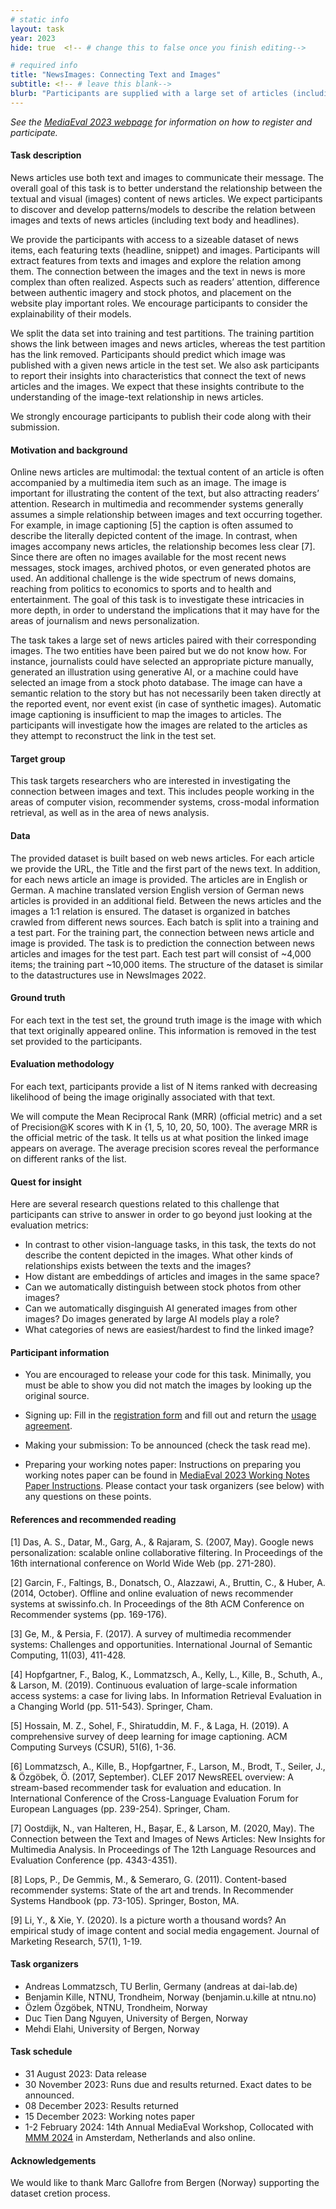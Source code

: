 ```yaml
---
# static info
layout: task
year: 2023
hide: true  <!-- # change this to false once you finish editing-->

# required info
title: "NewsImages: Connecting Text and Images"
subtitle: <!-- # leave this blank-->
blurb: "Participants are supplied with a large set of articles (including text body, and headlines) and the accompanying images from international publishers. The task requires participants to predict which image was used to accompany each article."
---
```


<!-- # please respect the structure below-->
*See the [MediaEval 2023 webpage](https://multimediaeval.github.io/editions/2023/) for information on how to register and participate.*

#### Task description
News articles use both text and images to communicate their message. The overall goal of this task is to better understand the relationship between the textual and visual (images) content of news articles. We expect participants to discover and develop patterns/models to describe the relation between images and texts of news articles (including text body and headlines).

We provide the participants with access to a sizeable dataset of news items, each featuring texts (headline, snippet) and images. Participants will extract features from texts and images and explore the relation among them. The connection between the images and the text in news is more complex than often realized. Aspects such as readers’ attention, difference between authentic imagery and stock photos, and placement on the website play important roles. We encourage participants to consider the explainability of their models.

We split the data set into training and test partitions. The training partition shows the link between images and news articles, whereas the test partition has the link removed. Participants should predict which image was published with a given news article in the test set. We also ask participants to report their insights into characteristics that connect the text of news articles and the images. We expect that these insights contribute to the understanding of the image-text relationship in news articles.

We strongly encourage participants to publish their code along with their submission.

#### Motivation and background
Online news articles are multimodal: the textual content of an article is often accompanied by a multimedia item such as an image. The image is important for illustrating the content of the text, but also attracting readers’ attention. Research in multimedia and recommender systems generally assumes a simple relationship between images and text occurring together. For example, in image captioning [5] the caption is often assumed to describe the literally depicted content of the image. In contrast, when images accompany news articles, the relationship becomes less clear [7]. Since there are often no images available for the most recent news messages, stock images, archived photos, or even generated photos are used. An additional challenge is the wide spectrum of news domains, reaching from politics to economics to sports and to health and entertainment. The goal of this task is to investigate these intricacies in more depth, in order to understand the implications that it may have for the areas of journalism and news personalization.

The task takes a large set of news articles paired with their corresponding images. The two entities have been paired but we do not know how. For instance, journalists could have selected an appropriate picture manually, generated an illustration using generative AI, or a machine could have selected an image from a stock photo database. The image can have a semantic relation to the story but has not necessarily been taken directly at the reported event, nor event exist (in case of synthetic images). Automatic image captioning is insufficient to map the images to articles. The participants will investigate how the images are related to the articles as they attempt to reconstruct the link in the test set.


#### Target group
This task targets researchers who are interested in investigating the connection between images and text. This includes people working in the areas of computer vision, recommender systems, cross-modal information retrieval, as well as in the area of news analysis.

#### Data
The provided dataset is built based on web news articles. For each article we provide the URL, the Title and the first part of the news text. In addition, for each news article an image is provided. The articles are in English or German. A machine translated version English version of German news articles is provided in an additional field. Between the news articles and the images a 1:1 relation is ensured. The dataset is organized in batches crawled from different news sources. Each batch is split into a training and a test part. For the training part, the connection between news article and image is provided. The task is to prediction the connection between news articles and images for the test part. Each test part will consist of ~4,000 items; the training part ~10,000 items. The structure of the dataset is similar to the datastructures use in NewsImages 2022.

#### Ground truth
For each text in the test set, the ground truth image is the image with which that text originally appeared online. This information is removed in the test set provided to the participants. 

#### Evaluation methodology
For each text, participants provide a list of N items ranked with decreasing likelihood of being the image originally associated with that text. 

We will compute the Mean Reciprocal Rank (MRR) (official metric) and a set of Precision@K scores with K in {1, 5, 10, 20, 50, 100}. The average MRR is the official metric of the task. It tells us at what position the linked image appears on average. The average precision scores reveal the performance on different ranks of the list.

#### Quest for insight
Here are several research questions related to this challenge that participants can strive to answer in order to go beyond just looking at the evaluation metrics: 

* In contrast to other vision-language tasks, in this task, the texts do not describe the content depicted in the images. What other kinds of relationships exists between the texts and the images? 
* How distant are embeddings of articles and images in the same space?
* Can we automatically distinguish between stock photos from other images?
* Can we automatically disginguish AI generated images from other images? Do images generated by large AI models play a role?
* What categories of news are easiest/hardest to find the linked image?

#### Participant information
* You are encouraged to release your code for this task. Minimally, you must be able to show you did not match the images by looking up the original source.
<!-- # * Signing up: Fill in the [registration form]() and fill out and return the [usage agreement](). -->
* Signing up: Fill in the [registration form](https://forms.gle/FFS8V3zbijXoqEWJ6) and fill out and return the [usage agreement](https://multimediaeval.github.io/editions/2023/docs/MediaEval2023_UsageAgreement.pdf).
<!-- # * Making your submission: To be announced (check the task read me) <!-- Please add instructions on how to create and submit runs to your task replacing "To be announced." -->
* Making your submission: To be announced (check the task read me).
<!-- # * Preparing your working notes paper: Instructions on preparing you working notes paper can be found in [MediaEval 2023 Working Notes Paper Instructions]().-->
* Preparing your working notes paper: Instructions on preparing you working notes paper can be found in [MediaEval 2023 Working Notes Paper Instructions](https://docs.google.com/document/d/1HcAx14RVuxqDEi-1SJJRwhHhzC_V-Ktpw-9jn5dg0-0).
Please contact your task organizers (see below) with any questions on these points. 
<!-- Please contact your task organizers with any questions on these points. -->

#### References and recommended reading
<!-- # Please use the ACM format for references https://www.acm.org/publications/authors/reference-formatting (but no DOI needed)-->
<!-- # The paper title should be a hyperlink leading to the paper online-->
<!-- # Need to add links to the papers and the overview papers for the last couple of years-->
[1] Das, A. S., Datar, M., Garg, A., & Rajaram, S. (2007, May). Google news personalization: scalable online collaborative filtering. In Proceedings of the 16th international conference on World Wide Web (pp. 271-280).

[2] Garcin, F., Faltings, B., Donatsch, O., Alazzawi, A., Bruttin, C., & Huber, A. (2014, October). Offline and online evaluation of news recommender systems at swissinfo.ch. In Proceedings of the 8th ACM Conference on Recommender systems (pp. 169-176).

[3] Ge, M., & Persia, F. (2017). A survey of multimedia recommender systems: Challenges and opportunities. International Journal of Semantic Computing, 11(03), 411-428.

[4] Hopfgartner, F., Balog, K., Lommatzsch, A., Kelly, L., Kille, B., Schuth, A., & Larson, M. (2019). Continuous evaluation of large-scale information access systems: a case for living labs. In Information Retrieval Evaluation in a Changing World (pp. 511-543). Springer, Cham.

[5] Hossain, M. Z., Sohel, F., Shiratuddin, M. F., & Laga, H. (2019). A comprehensive survey of deep learning for image captioning. ACM Computing Surveys (CSUR), 51(6), 1-36.

[6] Lommatzsch, A., Kille, B., Hopfgartner, F., Larson, M., Brodt, T., Seiler, J., & Özgöbek, Ö. (2017, September). CLEF 2017 NewsREEL overview: A stream-based recommender task for evaluation and education. In International Conference of the Cross-Language Evaluation Forum for European Languages (pp. 239-254). Springer, Cham.

[7] Oostdijk, N., van Halteren, H., Bașar, E., & Larson, M. (2020, May). The Connection between the Text and Images of News Articles: New Insights for Multimedia Analysis. In Proceedings of The 12th Language Resources and Evaluation Conference (pp. 4343-4351).

[8] Lops, P., De Gemmis, M., & Semeraro, G. (2011). Content-based recommender systems: State of the art and trends. In Recommender Systems Handbook (pp. 73-105). Springer, Boston, MA.

[9] Li, Y., & Xie, Y. (2020). Is a picture worth a thousand words? An empirical study of image content and social media engagement. Journal of Marketing Research, 57(1), 1-19.

#### Task organizers
* Andreas Lommatzsch, TU Berlin, Germany (andreas at dai-lab.de)
* Benjamin Kille, NTNU, Trondheim, Norway (benjamin.u.kille at ntnu.no)
* Özlem Özgöbek, NTNU, Trondheim, Norway
* Duc Tien Dang Nguyen, University of Bergen, Norway
* Mehdi Elahi, University of Bergen, Norway

#### Task schedule
* 31 August 2023: Data release <!-- # Replace XX with your date. We suggest setting the date in July-October. 13 October is absolute very last possible date by which you should release data. You can release earlier, or plan a two-stage release.--> 
* 30 November 2023: Runs due and results returned. Exact dates to be announced. <!--* XX November 2023: Runs due <!-- # Replace XX with your date. We suggest setting enough time in order to have enough time to assess and return the results by the Results returned.-->
* 08 December 2023: Results returned  <!-- Replace XX with your date. Latest possible date is 8 December 2023-->
* 15 December 2023: Working notes paper  <!-- Fixed. Please do not change.-->
* 1-2 February 2024: 14th Annual MediaEval Workshop, Collocated with [MMM 2024](https://mmm2024.org/) in Amsterdam, Netherlands and also online. <!-- Fixed. Please do not change.-->

#### Acknowledgements
<!-- # optional, delete if not used-->
We would like to thank Marc Gallofre from Bergen (Norway) supporting the dataset cretion process.
